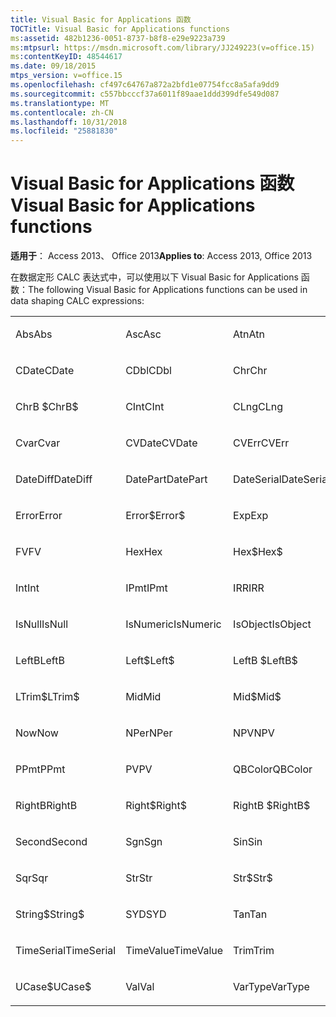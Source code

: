 ```yaml
---
title: Visual Basic for Applications 函数
TOCTitle: Visual Basic for Applications functions
ms:assetid: 482b1236-0051-8737-b8f8-e29e9223a739
ms:mtpsurl: https://msdn.microsoft.com/library/JJ249223(v=office.15)
ms:contentKeyID: 48544617
ms.date: 09/18/2015
mtps_version: v=office.15
ms.openlocfilehash: cf497c64767a872a2bfd1e07754fcc8a5afa9dd9
ms.sourcegitcommit: c557bbcccf37a6011f89aae1ddd399dfe549d087
ms.translationtype: MT
ms.contentlocale: zh-CN
ms.lasthandoff: 10/31/2018
ms.locfileid: "25881830"
---
```

# <a name="visual-basic-for-applications-functions"></a><span data-ttu-id="b2ad2-102">Visual Basic for Applications 函数</span><span class="sxs-lookup"><span data-stu-id="b2ad2-102">Visual Basic for Applications functions</span></span>


<span data-ttu-id="b2ad2-103">**适用于**： Access 2013、 Office 2013</span><span class="sxs-lookup"><span data-stu-id="b2ad2-103">**Applies to**: Access 2013, Office 2013</span></span>

<span data-ttu-id="b2ad2-104">在数据定形 CALC 表达式中，可以使用以下 Visual Basic for Applications 函数：</span><span class="sxs-lookup"><span data-stu-id="b2ad2-104">The following Visual Basic for Applications functions can be used in data shaping CALC expressions:</span></span>

<table style="width:100%;">
<colgroup>
<col style="width: 16%" />
<col style="width: 16%" />
<col style="width: 16%" />
<col style="width: 16%" />
<col style="width: 16%" />
<col style="width: 16%" />
</colgroup>
<tbody>
<tr class="odd">
<td><p><span data-ttu-id="b2ad2-105">Abs</span><span class="sxs-lookup"><span data-stu-id="b2ad2-105">Abs</span></span></p></td>
<td><p><span data-ttu-id="b2ad2-106">Asc</span><span class="sxs-lookup"><span data-stu-id="b2ad2-106">Asc</span></span></p></td>
<td><p><span data-ttu-id="b2ad2-107">Atn</span><span class="sxs-lookup"><span data-stu-id="b2ad2-107">Atn</span></span></p></td>
<td><p><span data-ttu-id="b2ad2-108">CBool</span><span class="sxs-lookup"><span data-stu-id="b2ad2-108">CBool</span></span></p></td>
<td><p><span data-ttu-id="b2ad2-109">CByte</span><span class="sxs-lookup"><span data-stu-id="b2ad2-109">CByte</span></span></p></td>
<td><p><span data-ttu-id="b2ad2-110">CCur</span><span class="sxs-lookup"><span data-stu-id="b2ad2-110">CCur</span></span></p></td>
</tr>
<tr class="even">
<td><p><span data-ttu-id="b2ad2-111">CDate</span><span class="sxs-lookup"><span data-stu-id="b2ad2-111">CDate</span></span></p></td>
<td><p><span data-ttu-id="b2ad2-112">CDbl</span><span class="sxs-lookup"><span data-stu-id="b2ad2-112">CDbl</span></span></p></td>
<td><p><span data-ttu-id="b2ad2-113">Chr</span><span class="sxs-lookup"><span data-stu-id="b2ad2-113">Chr</span></span></p></td>
<td><p><span data-ttu-id="b2ad2-114">ChrB</span><span class="sxs-lookup"><span data-stu-id="b2ad2-114">ChrB</span></span></p></td>
<td><p><span data-ttu-id="b2ad2-115">ChrW</span><span class="sxs-lookup"><span data-stu-id="b2ad2-115">ChrW</span></span></p></td>
<td><p><span data-ttu-id="b2ad2-116">Chr$</span><span class="sxs-lookup"><span data-stu-id="b2ad2-116">Chr$</span></span></p></td>
</tr>
<tr class="odd">
<td><p><span data-ttu-id="b2ad2-117">ChrB $</span><span class="sxs-lookup"><span data-stu-id="b2ad2-117">ChrB$</span></span></p></td>
<td><p><span data-ttu-id="b2ad2-118">CInt</span><span class="sxs-lookup"><span data-stu-id="b2ad2-118">CInt</span></span></p></td>
<td><p><span data-ttu-id="b2ad2-119">CLng</span><span class="sxs-lookup"><span data-stu-id="b2ad2-119">CLng</span></span></p></td>
<td><p><span data-ttu-id="b2ad2-120">Cos</span><span class="sxs-lookup"><span data-stu-id="b2ad2-120">Cos</span></span></p></td>
<td><p><span data-ttu-id="b2ad2-121">CSng</span><span class="sxs-lookup"><span data-stu-id="b2ad2-121">CSng</span></span></p></td>
<td><p><span data-ttu-id="b2ad2-122">CStr</span><span class="sxs-lookup"><span data-stu-id="b2ad2-122">CStr</span></span></p></td>
</tr>
<tr class="even">
<td><p><span data-ttu-id="b2ad2-123">Cvar</span><span class="sxs-lookup"><span data-stu-id="b2ad2-123">Cvar</span></span></p></td>
<td><p><span data-ttu-id="b2ad2-124">CVDate</span><span class="sxs-lookup"><span data-stu-id="b2ad2-124">CVDate</span></span></p></td>
<td><p><span data-ttu-id="b2ad2-125">CVErr</span><span class="sxs-lookup"><span data-stu-id="b2ad2-125">CVErr</span></span></p></td>
<td><p><span data-ttu-id="b2ad2-126">Date</span><span class="sxs-lookup"><span data-stu-id="b2ad2-126">Date</span></span></p></td>
<td><p><span data-ttu-id="b2ad2-127">Date$</span><span class="sxs-lookup"><span data-stu-id="b2ad2-127">Date$</span></span></p></td>
<td><p><span data-ttu-id="b2ad2-128">DateAdd</span><span class="sxs-lookup"><span data-stu-id="b2ad2-128">DateAdd</span></span></p></td>
</tr>
<tr class="odd">
<td><p><span data-ttu-id="b2ad2-129">DateDiff</span><span class="sxs-lookup"><span data-stu-id="b2ad2-129">DateDiff</span></span></p></td>
<td><p><span data-ttu-id="b2ad2-130">DatePart</span><span class="sxs-lookup"><span data-stu-id="b2ad2-130">DatePart</span></span></p></td>
<td><p><span data-ttu-id="b2ad2-131">DateSerial</span><span class="sxs-lookup"><span data-stu-id="b2ad2-131">DateSerial</span></span></p></td>
<td><p><span data-ttu-id="b2ad2-132">DateValue</span><span class="sxs-lookup"><span data-stu-id="b2ad2-132">DateValue</span></span></p></td>
<td><p><span data-ttu-id="b2ad2-133">Day</span><span class="sxs-lookup"><span data-stu-id="b2ad2-133">Day</span></span></p></td>
<td><p><span data-ttu-id="b2ad2-134">DDB</span><span class="sxs-lookup"><span data-stu-id="b2ad2-134">DDB</span></span></p></td>
</tr>
<tr class="even">
<td><p><span data-ttu-id="b2ad2-135">Error</span><span class="sxs-lookup"><span data-stu-id="b2ad2-135">Error</span></span></p></td>
<td><p><span data-ttu-id="b2ad2-136">Error$</span><span class="sxs-lookup"><span data-stu-id="b2ad2-136">Error$</span></span></p></td>
<td><p><span data-ttu-id="b2ad2-137">Exp</span><span class="sxs-lookup"><span data-stu-id="b2ad2-137">Exp</span></span></p></td>
<td><p><span data-ttu-id="b2ad2-138">Fix</span><span class="sxs-lookup"><span data-stu-id="b2ad2-138">Fix</span></span></p></td>
<td><p><span data-ttu-id="b2ad2-139">Format</span><span class="sxs-lookup"><span data-stu-id="b2ad2-139">Format</span></span></p></td>
<td><p><span data-ttu-id="b2ad2-140">Format$</span><span class="sxs-lookup"><span data-stu-id="b2ad2-140">Format$</span></span></p></td>
</tr>
<tr class="odd">
<td><p><span data-ttu-id="b2ad2-141">FV</span><span class="sxs-lookup"><span data-stu-id="b2ad2-141">FV</span></span></p></td>
<td><p><span data-ttu-id="b2ad2-142">Hex</span><span class="sxs-lookup"><span data-stu-id="b2ad2-142">Hex</span></span></p></td>
<td><p><span data-ttu-id="b2ad2-143">Hex$</span><span class="sxs-lookup"><span data-stu-id="b2ad2-143">Hex$</span></span></p></td>
<td><p><span data-ttu-id="b2ad2-144">Hour</span><span class="sxs-lookup"><span data-stu-id="b2ad2-144">Hour</span></span></p></td>
<td><p><span data-ttu-id="b2ad2-145">IIF</span><span class="sxs-lookup"><span data-stu-id="b2ad2-145">IIF</span></span></p></td>
<td><p><span data-ttu-id="b2ad2-146">InStr</span><span class="sxs-lookup"><span data-stu-id="b2ad2-146">InStr</span></span></p></td>
</tr>
<tr class="even">
<td><p><span data-ttu-id="b2ad2-147">Int</span><span class="sxs-lookup"><span data-stu-id="b2ad2-147">Int</span></span></p></td>
<td><p><span data-ttu-id="b2ad2-148">IPmt</span><span class="sxs-lookup"><span data-stu-id="b2ad2-148">IPmt</span></span></p></td>
<td><p><span data-ttu-id="b2ad2-149">IRR</span><span class="sxs-lookup"><span data-stu-id="b2ad2-149">IRR</span></span></p></td>
<td><p><span data-ttu-id="b2ad2-150">IsDate</span><span class="sxs-lookup"><span data-stu-id="b2ad2-150">IsDate</span></span></p></td>
<td><p><span data-ttu-id="b2ad2-151">IsEmpty</span><span class="sxs-lookup"><span data-stu-id="b2ad2-151">IsEmpty</span></span></p></td>
<td><p><span data-ttu-id="b2ad2-152">IsError</span><span class="sxs-lookup"><span data-stu-id="b2ad2-152">IsError</span></span></p></td>
</tr>
<tr class="odd">
<td><p><span data-ttu-id="b2ad2-153">IsNull</span><span class="sxs-lookup"><span data-stu-id="b2ad2-153">IsNull</span></span></p></td>
<td><p><span data-ttu-id="b2ad2-154">IsNumeric</span><span class="sxs-lookup"><span data-stu-id="b2ad2-154">IsNumeric</span></span></p></td>
<td><p><span data-ttu-id="b2ad2-155">IsObject</span><span class="sxs-lookup"><span data-stu-id="b2ad2-155">IsObject</span></span></p></td>
<td><p><span data-ttu-id="b2ad2-156">LCase</span><span class="sxs-lookup"><span data-stu-id="b2ad2-156">LCase</span></span></p></td>
<td><p><span data-ttu-id="b2ad2-157">LCase$</span><span class="sxs-lookup"><span data-stu-id="b2ad2-157">LCase$</span></span></p></td>
<td><p><span data-ttu-id="b2ad2-158">Left</span><span class="sxs-lookup"><span data-stu-id="b2ad2-158">Left</span></span></p></td>
</tr>
<tr class="even">
<td><p><span data-ttu-id="b2ad2-159">LeftB</span><span class="sxs-lookup"><span data-stu-id="b2ad2-159">LeftB</span></span></p></td>
<td><p><span data-ttu-id="b2ad2-160">Left$</span><span class="sxs-lookup"><span data-stu-id="b2ad2-160">Left$</span></span></p></td>
<td><p><span data-ttu-id="b2ad2-161">LeftB $</span><span class="sxs-lookup"><span data-stu-id="b2ad2-161">LeftB$</span></span></p></td>
<td><p><span data-ttu-id="b2ad2-162">Len</span><span class="sxs-lookup"><span data-stu-id="b2ad2-162">Len</span></span></p></td>
<td><p><span data-ttu-id="b2ad2-163">Log</span><span class="sxs-lookup"><span data-stu-id="b2ad2-163">Log</span></span></p></td>
<td><p><span data-ttu-id="b2ad2-164">LTrim</span><span class="sxs-lookup"><span data-stu-id="b2ad2-164">LTrim</span></span></p></td>
</tr>
<tr class="odd">
<td><p><span data-ttu-id="b2ad2-165">LTrim$</span><span class="sxs-lookup"><span data-stu-id="b2ad2-165">LTrim$</span></span></p></td>
<td><p><span data-ttu-id="b2ad2-166">Mid</span><span class="sxs-lookup"><span data-stu-id="b2ad2-166">Mid</span></span></p></td>
<td><p><span data-ttu-id="b2ad2-167">Mid$</span><span class="sxs-lookup"><span data-stu-id="b2ad2-167">Mid$</span></span></p></td>
<td><p><span data-ttu-id="b2ad2-168">Minute</span><span class="sxs-lookup"><span data-stu-id="b2ad2-168">Minute</span></span></p></td>
<td><p><span data-ttu-id="b2ad2-169">MIRR</span><span class="sxs-lookup"><span data-stu-id="b2ad2-169">MIRR</span></span></p></td>
<td><p><span data-ttu-id="b2ad2-170">Month</span><span class="sxs-lookup"><span data-stu-id="b2ad2-170">Month</span></span></p></td>
</tr>
<tr class="even">
<td><p><span data-ttu-id="b2ad2-171">Now</span><span class="sxs-lookup"><span data-stu-id="b2ad2-171">Now</span></span></p></td>
<td><p><span data-ttu-id="b2ad2-172">NPer</span><span class="sxs-lookup"><span data-stu-id="b2ad2-172">NPer</span></span></p></td>
<td><p><span data-ttu-id="b2ad2-173">NPV</span><span class="sxs-lookup"><span data-stu-id="b2ad2-173">NPV</span></span></p></td>
<td><p><span data-ttu-id="b2ad2-174">Oct</span><span class="sxs-lookup"><span data-stu-id="b2ad2-174">Oct</span></span></p></td>
<td><p><span data-ttu-id="b2ad2-175">Oct$</span><span class="sxs-lookup"><span data-stu-id="b2ad2-175">Oct$</span></span></p></td>
<td><p><span data-ttu-id="b2ad2-176">Pmt</span><span class="sxs-lookup"><span data-stu-id="b2ad2-176">Pmt</span></span></p></td>
</tr>
<tr class="odd">
<td><p><span data-ttu-id="b2ad2-177">PPmt</span><span class="sxs-lookup"><span data-stu-id="b2ad2-177">PPmt</span></span></p></td>
<td><p><span data-ttu-id="b2ad2-178">PV</span><span class="sxs-lookup"><span data-stu-id="b2ad2-178">PV</span></span></p></td>
<td><p><span data-ttu-id="b2ad2-179">QBColor</span><span class="sxs-lookup"><span data-stu-id="b2ad2-179">QBColor</span></span></p></td>
<td><p><span data-ttu-id="b2ad2-180">Rate</span><span class="sxs-lookup"><span data-stu-id="b2ad2-180">Rate</span></span></p></td>
<td><p><span data-ttu-id="b2ad2-181">RGB</span><span class="sxs-lookup"><span data-stu-id="b2ad2-181">RGB</span></span></p></td>
<td><p><span data-ttu-id="b2ad2-182">Right</span><span class="sxs-lookup"><span data-stu-id="b2ad2-182">Right</span></span></p></td>
</tr>
<tr class="even">
<td><p><span data-ttu-id="b2ad2-183">RightB</span><span class="sxs-lookup"><span data-stu-id="b2ad2-183">RightB</span></span></p></td>
<td><p><span data-ttu-id="b2ad2-184">Right$</span><span class="sxs-lookup"><span data-stu-id="b2ad2-184">Right$</span></span></p></td>
<td><p><span data-ttu-id="b2ad2-185">RightB $</span><span class="sxs-lookup"><span data-stu-id="b2ad2-185">RightB$</span></span></p></td>
<td><p><span data-ttu-id="b2ad2-186">Rnd</span><span class="sxs-lookup"><span data-stu-id="b2ad2-186">Rnd</span></span></p></td>
<td><p><span data-ttu-id="b2ad2-187">RTrim</span><span class="sxs-lookup"><span data-stu-id="b2ad2-187">RTrim</span></span></p></td>
<td><p><span data-ttu-id="b2ad2-188">RTrim$</span><span class="sxs-lookup"><span data-stu-id="b2ad2-188">RTrim$</span></span></p></td>
</tr>
<tr class="odd">
<td><p><span data-ttu-id="b2ad2-189">Second</span><span class="sxs-lookup"><span data-stu-id="b2ad2-189">Second</span></span></p></td>
<td><p><span data-ttu-id="b2ad2-190">Sgn</span><span class="sxs-lookup"><span data-stu-id="b2ad2-190">Sgn</span></span></p></td>
<td><p><span data-ttu-id="b2ad2-191">Sin</span><span class="sxs-lookup"><span data-stu-id="b2ad2-191">Sin</span></span></p></td>
<td><p><span data-ttu-id="b2ad2-192">SLN</span><span class="sxs-lookup"><span data-stu-id="b2ad2-192">SLN</span></span></p></td>
<td><p><span data-ttu-id="b2ad2-193">Space</span><span class="sxs-lookup"><span data-stu-id="b2ad2-193">Space</span></span></p></td>
<td><p><span data-ttu-id="b2ad2-194">Space$</span><span class="sxs-lookup"><span data-stu-id="b2ad2-194">Space$</span></span></p></td>
</tr>
<tr class="even">
<td><p><span data-ttu-id="b2ad2-195">Sqr</span><span class="sxs-lookup"><span data-stu-id="b2ad2-195">Sqr</span></span></p></td>
<td><p><span data-ttu-id="b2ad2-196">Str</span><span class="sxs-lookup"><span data-stu-id="b2ad2-196">Str</span></span></p></td>
<td><p><span data-ttu-id="b2ad2-197">Str$</span><span class="sxs-lookup"><span data-stu-id="b2ad2-197">Str$</span></span></p></td>
<td><p><span data-ttu-id="b2ad2-198">StrComp</span><span class="sxs-lookup"><span data-stu-id="b2ad2-198">StrComp</span></span></p></td>
<td><p><span data-ttu-id="b2ad2-199">StrConv</span><span class="sxs-lookup"><span data-stu-id="b2ad2-199">StrConv</span></span></p></td>
<td><p><span data-ttu-id="b2ad2-200">String</span><span class="sxs-lookup"><span data-stu-id="b2ad2-200">String</span></span></p></td>
</tr>
<tr class="odd">
<td><p><span data-ttu-id="b2ad2-201">String$</span><span class="sxs-lookup"><span data-stu-id="b2ad2-201">String$</span></span></p></td>
<td><p><span data-ttu-id="b2ad2-202">SYD</span><span class="sxs-lookup"><span data-stu-id="b2ad2-202">SYD</span></span></p></td>
<td><p><span data-ttu-id="b2ad2-203">Tan</span><span class="sxs-lookup"><span data-stu-id="b2ad2-203">Tan</span></span></p></td>
<td><p><span data-ttu-id="b2ad2-204">Time</span><span class="sxs-lookup"><span data-stu-id="b2ad2-204">Time</span></span></p></td>
<td><p><span data-ttu-id="b2ad2-205">Time$</span><span class="sxs-lookup"><span data-stu-id="b2ad2-205">Time$</span></span></p></td>
<td><p><span data-ttu-id="b2ad2-206">Timer</span><span class="sxs-lookup"><span data-stu-id="b2ad2-206">Timer</span></span></p></td>
</tr>
<tr class="even">
<td><p><span data-ttu-id="b2ad2-207">TimeSerial</span><span class="sxs-lookup"><span data-stu-id="b2ad2-207">TimeSerial</span></span></p></td>
<td><p><span data-ttu-id="b2ad2-208">TimeValue</span><span class="sxs-lookup"><span data-stu-id="b2ad2-208">TimeValue</span></span></p></td>
<td><p><span data-ttu-id="b2ad2-209">Trim</span><span class="sxs-lookup"><span data-stu-id="b2ad2-209">Trim</span></span></p></td>
<td><p><span data-ttu-id="b2ad2-210">Trim$</span><span class="sxs-lookup"><span data-stu-id="b2ad2-210">Trim$</span></span></p></td>
<td><p><span data-ttu-id="b2ad2-211">TypeName</span><span class="sxs-lookup"><span data-stu-id="b2ad2-211">TypeName</span></span></p></td>
<td><p><span data-ttu-id="b2ad2-212">UCase</span><span class="sxs-lookup"><span data-stu-id="b2ad2-212">UCase</span></span></p></td>
</tr>
<tr class="odd">
<td><p><span data-ttu-id="b2ad2-213">UCase$</span><span class="sxs-lookup"><span data-stu-id="b2ad2-213">UCase$</span></span></p></td>
<td><p><span data-ttu-id="b2ad2-214">Val</span><span class="sxs-lookup"><span data-stu-id="b2ad2-214">Val</span></span></p></td>
<td><p><span data-ttu-id="b2ad2-215">VarType</span><span class="sxs-lookup"><span data-stu-id="b2ad2-215">VarType</span></span></p></td>
<td><p><span data-ttu-id="b2ad2-216">Weekday</span><span class="sxs-lookup"><span data-stu-id="b2ad2-216">Weekday</span></span></p></td>
<td><p><span data-ttu-id="b2ad2-217">Year</span><span class="sxs-lookup"><span data-stu-id="b2ad2-217">Year</span></span></p></td>
<td><p><br />
</p></td>
</tr>
</tbody>
</table>


